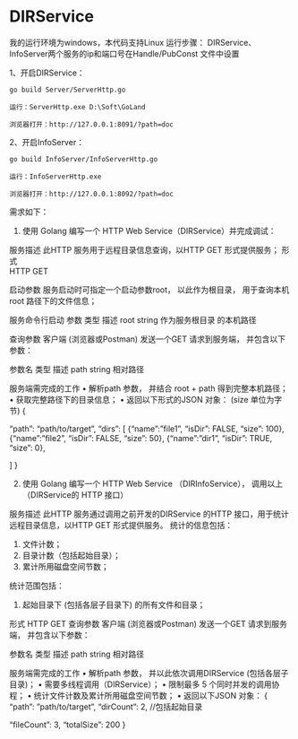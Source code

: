 # DIRService
我的运行环境为windows，本代码支持Linux
运行步骤：
DIRService、InfoServer两个服务的ip和端口号在Handle/PubConst 文件中设置

1、开启DIRService：

  	go build Server/ServerHttp.go
	
  	运行：ServerHttp.exe D:\Soft\GoLand
	
  	浏览器打开：http://127.0.0.1:8091/?path=doc
	
2、开启InfoServer：

  	go build InfoServer/InfoServerHttp.go
	
  	运行：InfoServerHttp.exe
	
  	浏览器打开：http://127.0.0.1:8092/?path=doc





需求如下：

1. 使用 Golang 编写一个 HTTP Web Service（DIRService）并完成调试：

服务描述
此HTTP 服务用于远程目录信息查询，以HTTP GET 形式提供服务；
形式	
HTTP GET

启动参数
服务启动时可指定一个启动参数root， 以此作为根目录， 用于查询本机root 路径下的文件信息；

服务命令行启动
参数	类型	描述
root	string	作为服务根目录
的本机路径

查询参数
客户端 (浏览器或Postman) 发送一个GET 请求到服务端， 并包含以下参数：

参数名	类型	描述
path	string	相对路径

服务端需完成的工作
•	解析path 参数， 并结合 root + path 得到完整本机路径；
•	获取完整路径下的目录信息；
•	返回以下形式的JSON 对象： (size 单位为字节)
{

“path”: “path/to/target”, “dirs”: [
{“name”:”file1”, “isDir”: FALSE, “size”: 100},
{“name”:”file2”, “isDir”: FALSE, “size”: 50},
{“name”:”dir1”, “isDir”: TRUE, “size”: 0},

]
}

2.	使用 Golang 编写一个 HTTP Web Service （DIRInfoService）， 调用以上（DIRService的 HTTP 接口）

服务描述
此HTTP 服务通过调用之前开发的DIRService 的HTTP 接口，用于统计远程目录信息，以HTTP GET
形式提供服务。 统计的信息包括：
1.	文件计数；
2.	目录计数（包括起始目录）；
3.	累计所用磁盘空间节数；

统计范围包括：
1.	起始目录下 (包括各层子目录下) 的所有文件和目录；

形式
HTTP GET
查询参数
客户端 (浏览器或Postman) 发送一个GET 请求到服务端， 并包含以下参数：

参数名	类型	描述
path	string	相对路径

服务端需完成的工作
•	解析path 参数， 并以此依次调用DIRService (包括各层子目录)；
•	需要多线程调用（DIRService）；
•	限制最多 5 个同时并发的调用协程；
•	统计文件计数及累计所用磁盘空间节数；
•	返回以下JSON 对象：
{
“path”: ”path/to/target”,
“dirCount”: 2,	//包括起始目录

“fileCount”: 3,
“totalSize”: 200
}
